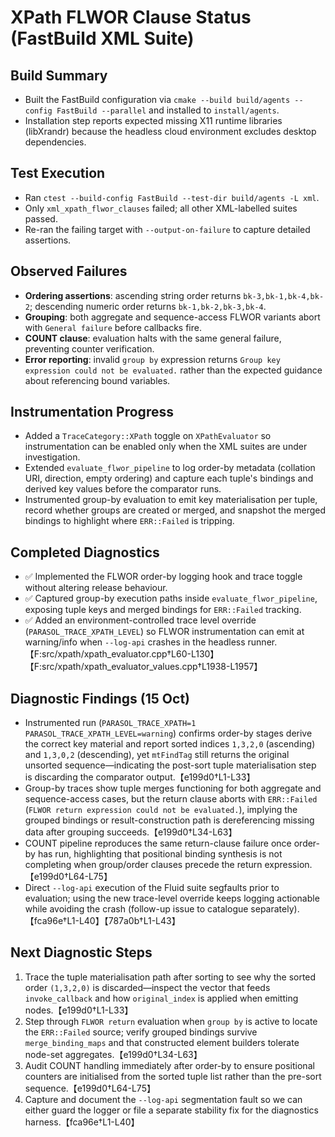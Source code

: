 # XPath FLWOR Clause Status (FastBuild XML Suite)

## Build Summary
- Built the FastBuild configuration via `cmake --build build/agents --config FastBuild --parallel` and installed to `install/agents`.
- Installation step reports expected missing X11 runtime libraries (libXrandr) because the headless cloud environment excludes desktop dependencies.

## Test Execution
- Ran `ctest --build-config FastBuild --test-dir build/agents -L xml`.
- Only `xml_xpath_flwor_clauses` failed; all other XML-labelled suites passed.
- Re-ran the failing target with `--output-on-failure` to capture detailed assertions.

## Observed Failures
- **Ordering assertions**: ascending string order returns `bk-3,bk-1,bk-4,bk-2`; descending numeric order returns `bk-1,bk-2,bk-3,bk-4`.
- **Grouping**: both aggregate and sequence-access FLWOR variants abort with `General failure` before callbacks fire.
- **COUNT clause**: evaluation halts with the same general failure, preventing counter verification.
- **Error reporting**: invalid `group by` expression returns `Group key expression could not be evaluated.` rather than the expected guidance about referencing bound variables.

## Instrumentation Progress
- Added a `TraceCategory::XPath` toggle on `XPathEvaluator` so instrumentation can be enabled only when the XML suites are under investigation.
- Extended `evaluate_flwor_pipeline` to log order-by metadata (collation URI, direction, empty ordering) and capture each tuple's bindings and derived key values before the comparator runs.
- Instrumented group-by evaluation to emit key materialisation per tuple, record whether groups are created or merged, and snapshot the merged bindings to highlight where `ERR::Failed` is tripping.

## Completed Diagnostics
- ✅ Implemented the FLWOR order-by logging hook and trace toggle without altering release behaviour.
- ✅ Captured group-by execution paths inside `evaluate_flwor_pipeline`, exposing tuple keys and merged bindings for `ERR::Failed` tracking.
- ✅ Added an environment-controlled trace level override (`PARASOL_TRACE_XPATH_LEVEL`) so FLWOR instrumentation can emit at warning/info when `--log-api` crashes in the headless runner.【F:src/xpath/xpath_evaluator.cpp†L60-L130】【F:src/xpath/xpath_evaluator_values.cpp†L1938-L1957】

## Diagnostic Findings (15 Oct)
- Instrumented run (`PARASOL_TRACE_XPATH=1 PARASOL_TRACE_XPATH_LEVEL=warning`) confirms order-by stages derive the correct key material and report sorted indices `1,3,2,0` (ascending) and `1,3,0,2` (descending), yet `mtFindTag` still returns the original unsorted sequence—indicating the post-sort tuple materialisation step is discarding the comparator output.【e199d0†L1-L33】
- Group-by traces show tuple merges functioning for both aggregate and sequence-access cases, but the return clause aborts with `ERR::Failed` (`FLWOR return expression could not be evaluated.`), implying the grouped bindings or result-construction path is dereferencing missing data after grouping succeeds.【e199d0†L34-L63】
- COUNT pipeline reproduces the same return-clause failure once order-by has run, highlighting that positional binding synthesis is not completing when group/order clauses precede the return expression.【e199d0†L64-L75】
- Direct `--log-api` execution of the Fluid suite segfaults prior to evaluation; using the new trace-level override keeps logging actionable while avoiding the crash (follow-up issue to catalogue separately).【fca96e†L1-L40】【787a0b†L1-L43】

## Next Diagnostic Steps
1. Trace the tuple materialisation path after sorting to see why the sorted order `(1,3,2,0)` is discarded—inspect the vector that feeds `invoke_callback` and how `original_index` is applied when emitting nodes.【e199d0†L1-L33】
2. Step through `FLWOR return` evaluation when `group by` is active to locate the `ERR::Failed` source; verify grouped bindings survive `merge_binding_maps` and that constructed element builders tolerate node-set aggregates.【e199d0†L34-L63】
3. Audit COUNT handling immediately after order-by to ensure positional counters are initialised from the sorted tuple list rather than the pre-sort sequence.【e199d0†L64-L75】
4. Capture and document the `--log-api` segmentation fault so we can either guard the logger or file a separate stability fix for the diagnostics harness.【fca96e†L1-L40】
